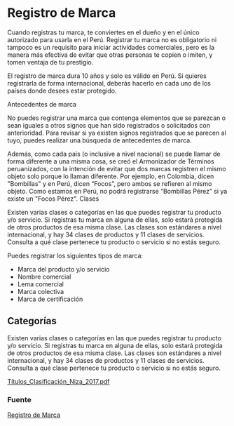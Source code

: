 # Registro de Marca

Cuando registras tu marca, te conviertes en el dueño y en el único autorizado para usarla en el Perú. Registrar tu marca no es obligatorio ni tampoco es un requisito para iniciar actividades comerciales, pero es la manera más efectiva de evitar que otras personas te copien o imiten, y tomen ventaja de tu prestigio.

El registro de marca dura 10 años y solo es válido en Perú. Si quieres registrarla de forma internacional, deberás hacerlo en cada uno de los países donde desees estar protegido.

Antecedentes de marca

No puedes registrar una marca que contenga elementos que se parezcan o sean iguales a otros signos que han sido registrados o solicitados con anterioridad. Para revisar si ya existen signos registrados que se parecen al tuyo, puedes realizar una búsqueda de antecedentes de marca.

Además, como cada país (o inclusive a nivel nacional) se puede llamar de forma diferente a una misma cosa, se creó el Armonizador de Términos peruanizados, con la intención de evitar que dos marcas registren el mismo objeto solo porque lo llaman diferente. Por ejemplo, en Colombia, dicen "Bombillas" y en Perú, dicen “Focos”, pero ambos se refieren al mismo objeto. Como estamos en Perú, no podrá registrarse “Bombillas Pérez” si ya existe un "Focos Pérez".
Clases

Existen varias clases o categorías en las que puedes registrar tu producto y/o servicio. Si registras tu marca en alguna de ellas, solo estará protegida de otros productos de esa misma clase. Las clases son estándares a nivel internacional, y hay 34 clases de productos y 11 clases de servicios. Consulta a qué clase pertenece tu producto o servicio si no estás seguro.

Puedes registrar los siguientes tipos de marca:

* Marca del producto y/o servicio
* Nombre comercial
* Lema comercial
* Marca colectiva
* Marca de certificación

## Categorías

Existen varias clases o categorías en las que puedes registrar tu producto y/o servicio. Si registras tu marca en alguna de ellas, solo estará protegida de otros productos de esa misma clase. Las clases son estándares a nivel internacional, y hay 34 clases de productos y 11 clases de servicios. Consulta a qué clase pertenece tu producto o servicio si no estás seguro.

[Títulos_Clasificación_Niza_2017.pdf](Títulos_Clasificación_Niza_2017.pdf)


### Fuente

[Registro de Marca](https://www.gob.pe/332-registrar-una-marca)
